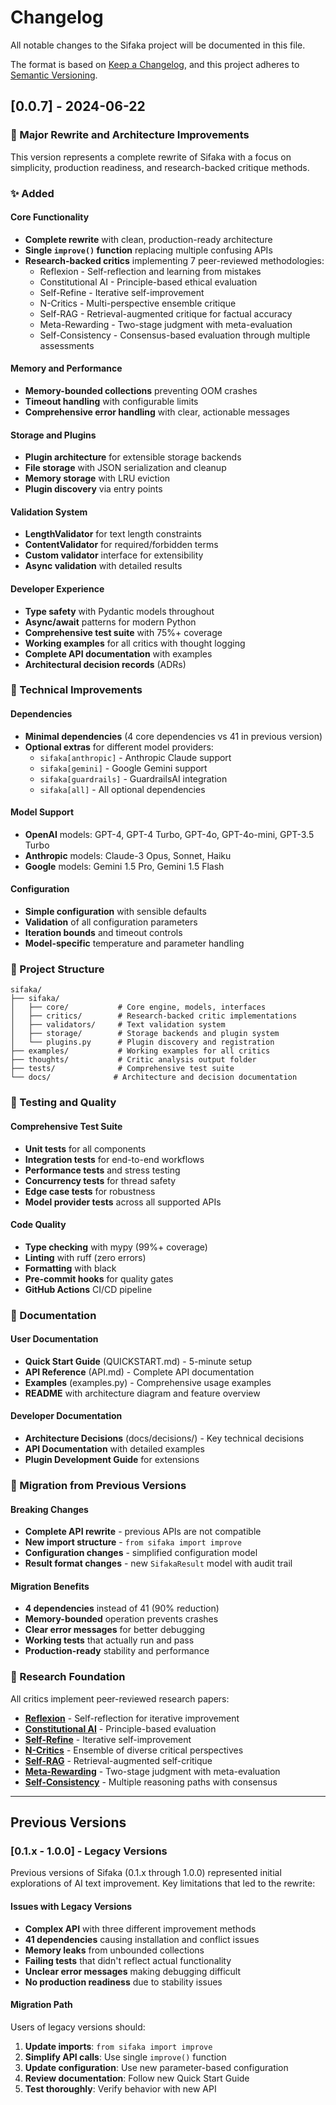 # Changelog

All notable changes to the Sifaka project will be documented in this file.

The format is based on [Keep a Changelog](https://keepachangelog.com/en/1.0.0/),
and this project adheres to [Semantic Versioning](https://semver.org/spec/v2.0.0.html).

## [0.0.7] - 2024-06-22

### 🎯 Major Rewrite and Architecture Improvements

This version represents a complete rewrite of Sifaka with a focus on simplicity, production readiness, and research-backed critique methods.

### ✨ Added

#### Core Functionality
- **Complete rewrite** with clean, production-ready architecture
- **Single `improve()` function** replacing multiple confusing APIs
- **Research-backed critics** implementing 7 peer-reviewed methodologies:
  - Reflexion - Self-reflection and learning from mistakes
  - Constitutional AI - Principle-based ethical evaluation
  - Self-Refine - Iterative self-improvement
  - N-Critics - Multi-perspective ensemble critique
  - Self-RAG - Retrieval-augmented critique for factual accuracy
  - Meta-Rewarding - Two-stage judgment with meta-evaluation
  - Self-Consistency - Consensus-based evaluation through multiple assessments

#### Memory and Performance
- **Memory-bounded collections** preventing OOM crashes
- **Timeout handling** with configurable limits
- **Comprehensive error handling** with clear, actionable messages

#### Storage and Plugins
- **Plugin architecture** for extensible storage backends
- **File storage** with JSON serialization and cleanup
- **Memory storage** with LRU eviction
- **Plugin discovery** via entry points

#### Validation System
- **LengthValidator** for text length constraints
- **ContentValidator** for required/forbidden terms
- **Custom validator** interface for extensibility
- **Async validation** with detailed results

#### Developer Experience
- **Type safety** with Pydantic models throughout
- **Async/await** patterns for modern Python
- **Comprehensive test suite** with 75%+ coverage
- **Working examples** for all critics with thought logging
- **Complete API documentation** with examples
- **Architectural decision records** (ADRs)

### 🔧 Technical Improvements

#### Dependencies
- **Minimal dependencies** (4 core dependencies vs 41 in previous version)
- **Optional extras** for different model providers:
  - `sifaka[anthropic]` - Anthropic Claude support
  - `sifaka[gemini]` - Google Gemini support  
  - `sifaka[guardrails]` - GuardrailsAI integration
  - `sifaka[all]` - All optional dependencies

#### Model Support
- **OpenAI** models: GPT-4, GPT-4 Turbo, GPT-4o, GPT-4o-mini, GPT-3.5 Turbo
- **Anthropic** models: Claude-3 Opus, Sonnet, Haiku
- **Google** models: Gemini 1.5 Pro, Gemini 1.5 Flash

#### Configuration
- **Simple configuration** with sensible defaults
- **Validation** of all configuration parameters
- **Iteration bounds** and timeout controls
- **Model-specific** temperature and parameter handling

### 📁 Project Structure

```
sifaka/
├── sifaka/
│   ├── core/           # Core engine, models, interfaces
│   ├── critics/        # Research-backed critic implementations  
│   ├── validators/     # Text validation system
│   ├── storage/        # Storage backends and plugin system
│   └── plugins.py      # Plugin discovery and registration
├── examples/           # Working examples for all critics
├── thoughts/           # Critic analysis output folder
├── tests/              # Comprehensive test suite
└── docs/              # Architecture and decision documentation
```

### 🧪 Testing and Quality

#### Comprehensive Test Suite
- **Unit tests** for all components
- **Integration tests** for end-to-end workflows
- **Performance tests** and stress testing
- **Concurrency tests** for thread safety
- **Edge case tests** for robustness
- **Model provider tests** across all supported APIs

#### Code Quality
- **Type checking** with mypy (99%+ coverage)
- **Linting** with ruff (zero errors)
- **Formatting** with black
- **Pre-commit hooks** for quality gates
- **GitHub Actions** CI/CD pipeline

### 📖 Documentation

#### User Documentation
- **Quick Start Guide** (QUICKSTART.md) - 5-minute setup
- **API Reference** (API.md) - Complete API documentation
- **Examples** (examples.py) - Comprehensive usage examples
- **README** with architecture diagram and feature overview

#### Developer Documentation
- **Architecture Decisions** (docs/decisions/) - Key technical decisions
- **API Documentation** with detailed examples
- **Plugin Development Guide** for extensions

### 🔄 Migration from Previous Versions

#### Breaking Changes
- **Complete API rewrite** - previous APIs are not compatible
- **New import structure** - `from sifaka import improve`
- **Configuration changes** - simplified configuration model
- **Result format changes** - new `SifakaResult` model with audit trail

#### Migration Benefits
- **4 dependencies** instead of 41 (90% reduction)
- **Memory-bounded** operation prevents crashes
- **Clear error messages** for better debugging
- **Working tests** that actually run and pass
- **Production-ready** stability and performance

### 🎯 Research Foundation

All critics implement peer-reviewed research papers:

- **[Reflexion](https://arxiv.org/abs/2303.11366)** - Self-reflection for iterative improvement
- **[Constitutional AI](https://arxiv.org/abs/2212.08073)** - Principle-based evaluation  
- **[Self-Refine](https://arxiv.org/abs/2303.17651)** - Iterative self-improvement
- **[N-Critics](https://arxiv.org/abs/2310.18679)** - Ensemble of diverse critical perspectives
- **[Self-RAG](https://arxiv.org/abs/2310.11511)** - Retrieval-augmented self-critique
- **[Meta-Rewarding](https://arxiv.org/abs/2407.19594)** - Two-stage judgment with meta-evaluation
- **[Self-Consistency](https://arxiv.org/abs/2203.11171)** - Multiple reasoning paths with consensus

---

## Previous Versions

### [0.1.x - 1.0.0] - Legacy Versions

Previous versions of Sifaka (0.1.x through 1.0.0) represented initial explorations of AI text improvement. Key limitations that led to the rewrite:

#### Issues with Legacy Versions
- **Complex API** with three different improvement methods
- **41 dependencies** causing installation and conflict issues
- **Memory leaks** from unbounded collections
- **Failing tests** that didn't reflect actual functionality
- **Unclear error messages** making debugging difficult
- **No production readiness** due to stability issues

#### Migration Path
Users of legacy versions should:
1. **Update imports**: `from sifaka import improve`
2. **Simplify API calls**: Use single `improve()` function
3. **Update configuration**: Use new parameter-based configuration
4. **Review documentation**: Follow new Quick Start Guide
5. **Test thoroughly**: Verify behavior with new API